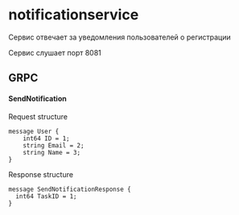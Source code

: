 # notificationservice

Сервис отвечает за уведомления пользователей о регистрации

Сервис слушает порт 8081

## GRPC

#### SendNotification
Request structure
```
message User {
    int64 ID = 1;
    string Email = 2;
    string Name = 3;
}
```

Response structure
```
message SendNotificationResponse {
  int64 TaskID = 1;
}
```
